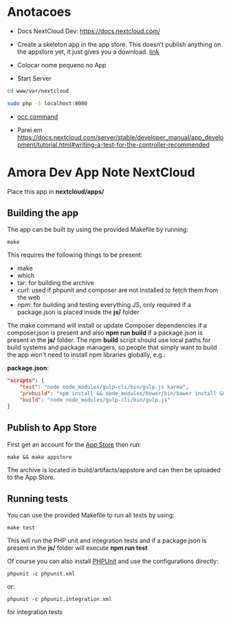 # Anotacoes

- Docs NextCloud Dev: https://docs.nextcloud.com/

- Create a skeleton app in the app store. This doesn’t publish anything on the appstore yet, it just gives you a download. <a href="https://apps.nextcloud.com/developer/apps/generate">link</a>

- Colocar nome pequeno no App

- Start Server

```bash
cd www/var/nextcloud
```
```bash
sudo php -S localhost:8080
```

- <a href="https://docs.nextcloud.com/server/latest/admin_manual/configuration_server/occ_command.html#using-the-occ-command">occ command</a>

<!--
SPDX-FileCopyrightText: Pablo Lucas Silva Santos <pablo@amoradev.com>
SPDX-License-Identifier: CC0-1.0
-->
- Parei em https://docs.nextcloud.com/server/stable/developer_manual/app_development/tutorial.html#writing-a-test-for-the-controller-recommended

# Amora Dev App Note NextCloud
Place this app in **nextcloud/apps/**

## Building the app

The app can be built by using the provided Makefile by running:

    make

This requires the following things to be present:
* make
* which
* tar: for building the archive
* curl: used if phpunit and composer are not installed to fetch them from the web
* npm: for building and testing everything JS, only required if a package.json is placed inside the **js/** folder

The make command will install or update Composer dependencies if a composer.json is present and also **npm run build** if a package.json is present in the **js/** folder. The npm **build** script should use local paths for build systems and package managers, so people that simply want to build the app won't need to install npm libraries globally, e.g.:

**package.json**:
```json
"scripts": {
    "test": "node node_modules/gulp-cli/bin/gulp.js karma",
    "prebuild": "npm install && node_modules/bower/bin/bower install && node_modules/bower/bin/bower update",
    "build": "node node_modules/gulp-cli/bin/gulp.js"
}
```


## Publish to App Store

First get an account for the [App Store](http://apps.nextcloud.com/) then run:

    make && make appstore

The archive is located in build/artifacts/appstore and can then be uploaded to the App Store.

## Running tests
You can use the provided Makefile to run all tests by using:

    make test

This will run the PHP unit and integration tests and if a package.json is present in the **js/** folder will execute **npm run test**

Of course you can also install [PHPUnit](http://phpunit.de/getting-started.html) and use the configurations directly:

    phpunit -c phpunit.xml

or:

    phpunit -c phpunit.integration.xml

for integration tests
